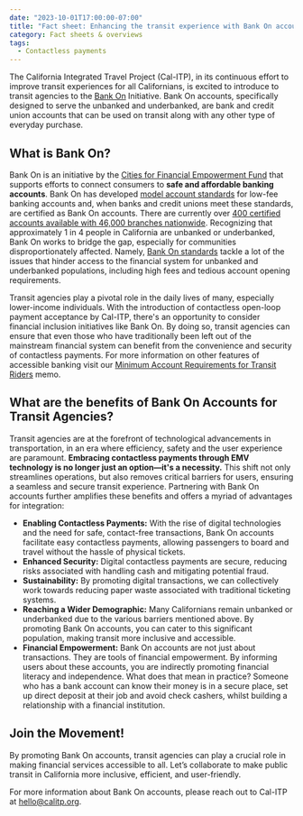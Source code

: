 ```yaml
---
date: "2023-10-01T17:00:00-07:00"
title: "Fact sheet: Enhancing the transit experience with Bank On accounts"
category: Fact sheets & overviews
tags:
  - Contactless payments
---
```


The California Integrated Travel Project (Cal-ITP), in its continuous effort to improve transit experiences for all Californians, is excited to introduce to transit agencies to the [Bank On](https://joinbankon.org/) Initiative. Bank On accounts, specifically designed to serve the unbanked and underbanked, are bank and credit union accounts that can be used on transit along with any other type of everyday purchase.

## What is Bank On?

Bank On is an initiative by the [Cities for Financial Empowerment Fund](https://cfefund.org/) that supports efforts to connect consumers to **safe and affordable banking accounts**. Bank On has developed [model account standards](https://bankon.wpenginepowered.com/wp-content/uploads/2022/08/Bank-On-National-Account-Standards-2023-2024.pdf) for low-fee banking accounts and, when banks and credit unions meet these standards, are certified as Bank On accounts. There are currently over [400 certified accounts available with 46,000 branches nationwide](https://joinbankon.org/accounts/). Recognizing that approximately 1 in 4 people in California are unbanked or underbanked, Bank On works to bridge the gap, especially for communities disproportionately affected. Namely, [Bank On standards](https://bankon.wpenginepowered.com/wp-content/uploads/2022/08/Bank-On-National-Account-Standards-2023-2024.pdf) tackle a lot of the issues that hinder access to the financial system for unbanked and underbanked populations, including high fees and tedious account opening requirements.

Transit agencies play a pivotal role in the daily lives of many, especially lower-income individuals. With the introduction of contactless open-loop payment acceptance by Cal-ITP, there's an opportunity to consider financial inclusion initiatives like Bank On. By doing so, transit agencies can ensure that even those who have traditionally been left out of the mainstream financial system can benefit from the convenience and security of contactless payments. For more information on other features of accessible banking visit our [Minimum Account Requirements for Transit Riders](https://www.calitp.org/assets/Cal-ITP%20Minimum%20Account%20Requirements%20for%20Transit%20Riders.pdf) memo.

## What are the benefits of Bank On Accounts for Transit Agencies?

Transit agencies are at the forefront of technological advancements in transportation, in an era where efficiency, safety and the user experience are paramount. **Embracing contactless payments through EMV technology is no longer just an option—it's a necessity.** This shift not only streamlines operations, but also removes critical barriers for users, ensuring a seamless and secure transit experience. Partnering with Bank On accounts further amplifies these benefits and offers a myriad of advantages for integration:

- **Enabling Contactless Payments:** With the rise of digital technologies and the need for safe, contact-free transactions, Bank On accounts facilitate easy contactless payments, allowing passengers to board and travel without the hassle of physical tickets.
- **Enhanced Security:** Digital contactless payments are secure, reducing risks associated with handling cash and mitigating potential fraud.
- **Sustainability:** By promoting digital transactions, we can collectively work towards reducing paper waste associated with traditional ticketing systems.
- **Reaching a Wider Demographic:** Many Californians remain unbanked or underbanked due to the various barriers mentioned above. By promoting Bank On accounts, you can cater to this significant population, making transit more inclusive and accessible.
- **Financial Empowerment:** Bank On accounts are not just about transactions. They are tools of financial empowerment. By informing users about these accounts, you are indirectly promoting financial literacy and independence. What does that mean in practice? Someone who has a bank account can know their money is in a secure place, set up direct deposit at their job and avoid check cashers, whilst building a relationship with a financial institution.

## Join the Movement!

By promoting Bank On accounts, transit agencies can play a crucial role in making financial services accessible to all. Let’s collaborate to make public transit in California more inclusive, efficient, and user-friendly.

For more information about Bank On accounts, please reach out to Cal-ITP at [hello@calitp.org](mailto:hello@calitp.org).

